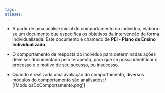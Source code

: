 ```yaml
---
tags: 
aliases:
---
```

- A partir de uma análise inicial do comportamento do indivíduo, elabora-se um documento que especifica os objetivos da intervenção de forma individualizada. Este documento é chamado de **PEI - Plano de Ensino Individualizado**.

- O comportamento de resposta do indivíduo para determinadas ações deve ser documentado pelo terapeuta, para que se possa identificar o processo e o motivo de seu sucesso, ou insucesso.

- Quando é realizada uma avaliação do comportamento, diversos módulos do comportamento são analisados: 
![[ModulosDoComportamento.png]]